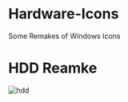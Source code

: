# Hardware-Icons
Some Remakes of Windows Icons


# HDD Reamke
![hdd](https://github.com/L30ZMine/Hardware-Icons/blob/main/HDD/HDD_512.png&raw=true)
